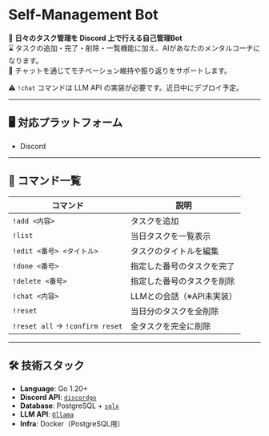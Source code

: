 # Self-Management Bot

🎯 **日々のタスク管理を Discord 上で行える自己管理Bot**  
⌛️ タスクの追加・完了・削除・一覧機能に加え、AIがあなたのメンタルコーチになります。  
🧠 チャットを通じてモチベーション維持や振り返りをサポートします。

⚠️ `!chat` コマンドは LLM API の実装が必要です。近日中にデプロイ予定。

---

## 🖥️ 対応プラットフォーム

- Discord

---

## 🚀 コマンド一覧

| コマンド | 説明 |
|---------|------|
| `!add <内容>` | タスクを追加 |
| `!list` | 当日タスクを一覧表示 |
| `!edit <番号> <タイトル>` | タスクのタイトルを編集 |
| `!done <番号>` | 指定した番号のタスクを完了 |
| `!delete <番号>` | 指定した番号のタスクを削除 |
| `!chat <内容>` | LLMとの会話（※API未実装） |
| `!reset` | 当日分のタスクを全削除 |
| `!reset all` → `!confirm reset` | 全タスクを完全に削除 |

---

## 🛠️ 技術スタック

- **Language**: Go 1.20+
- **Discord API**: [`discordgo`](https://github.com/bwmarrin/discordgo)
- **Database**: PostgreSQL + [`sqlx`](https://github.com/jmoiron/sqlx)
- **LLM API**:  [`Ollama`](https://github.com/ollama/ollama)
- **Infra**: Docker（PostgreSQL用）